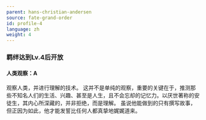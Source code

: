 ```yaml
---
parent: hans-christian-andersen
source: fate-grand-order
id: profile-4
language: zh
weight: 4
---
```


### 羁绊达到Lv.4后开放

#### 人类观察：A

观察人类，并进行理解的技术。
这并不是单纯的观察，重要的关键在于，推测那些不知名人们的生活、兴趣、甚至是人生，且不会忘却的记忆力。以厌世著称的安徒生，其内心所深藏的，并非拒绝，而是理解。
虽说他能做到的只有撰写故事，但正因为如此，他才能发誓比任何人都真挚地娓娓道来。
